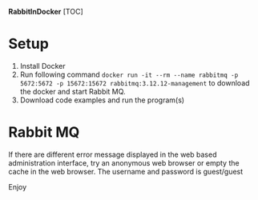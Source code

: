 **RabbitInDocker**
[TOC]

# Setup
1. Install Docker
2. Run following command ```docker run -it --rm --name rabbitmq -p 5672:5672 -p 15672:15672 rabbitmq:3.12.12-management``` to download the docker and start Rabbit MQ.
3. Download code examples and run the program(s)

# Rabbit MQ
If there are different error message displayed in the web based administration interface, try an anonymous web browser or empty the cache in the web browser.
The username and password is guest/guest

Enjoy
